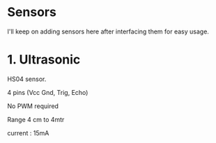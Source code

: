 # Sensors

I'll keep on adding sensors here
after interfacing them for easy
usage.

# 1.  Ultrasonic 
HS04 sensor. 

4 pins (Vcc Gnd, Trig, Echo)

No PWM required

Range 4 cm to 4mtr

current : 15mA

